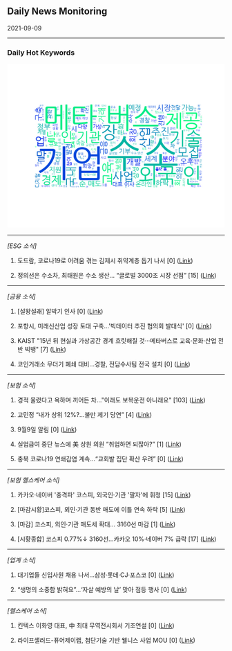 ## Daily News Monitoring 

2021-09-09 

----------

### Daily Hot Keywords 

![word_cloud](image/2021-09-09_word_cloud.png)

----------

*[ESG 소식]*

1. 도드람, 코로나19로 어려움 겪는 김제시 취약계층 돕기 나서 [0] ([Link](https://news.naver.com/main/read.naver?mode=LSD&mid=sec&sid1=101&oid=417&aid=0000733285))

2. 정의선은 수소차, 최태원은 수소 생산… “글로벌 3000조 시장 선점” [15] ([Link](https://news.naver.com/main/read.naver?mode=LSD&mid=sec&sid1=103&oid=023&aid=0003639159))

----------

*[금융 소식]*

1. [설왕설래] 알박기 인사 [0] ([Link](https://news.naver.com/main/read.naver?mode=LSD&mid=sec&sid1=110&oid=022&aid=0003617903))

2. 포항시, 미래신산업 성장 토대 구축...'빅데이터 추진 협의회 발대식' [0] ([Link](https://news.naver.com/main/read.naver?mode=LSD&mid=sec&sid1=102&oid=277&aid=0004966537))

3. KAIST "15년 뒤 현실과 가상공간 경계 흐릿해질 것···메타버스로 교육·문화·산업 전반 빅뱅" [7] ([Link](https://news.naver.com/main/read.naver?mode=LSD&mid=sec&sid1=105&oid=011&aid=0003960343))

4. 코인거래소 무더기 폐쇄 대비…경찰, 전담수사팀 전국 설치 [0] ([Link](https://news.naver.com/main/read.naver?mode=LSD&mid=sec&sid1=101&oid=009&aid=0004849906))

----------

*[보험 소식]*

1. 경적 울렸다고 욕하며 끼어든 차…"이래도 보복운전 아니래요" [103] ([Link](https://news.naver.com/main/read.naver?mode=LSD&mid=sec&sid1=102&oid=008&aid=0004642725))

2. 고민정 “내가 상위 12%?…불만 제기 당연” [4] ([Link](https://news.naver.com/main/read.naver?mode=LSD&mid=sec&sid1=100&oid=005&aid=0001469590))

3. 9월9일 알림 [0] ([Link](https://news.naver.com/main/read.naver?mode=LSD&mid=sec&sid1=102&oid=028&aid=0002559816))

4. 실업급여 중단 뉴스에 美 상원 의원 “취업하면 되잖아?” [1] ([Link](https://news.naver.com/main/read.naver?mode=LSD&mid=sec&sid1=104&oid=023&aid=0003639158))

5. 충북 코로나19 연쇄감염 계속…“교회발 집단 확산 우려” [0] ([Link](https://news.naver.com/main/read.naver?mode=LSD&mid=sec&sid1=102&oid=056&aid=0011117103))

----------

*[보험 헬스케어 소식]*

1. 카카오·네이버 '충격파' 코스피, 외국인·기관 '팔자'에 휘청 [15] ([Link](https://news.naver.com/main/read.naver?mode=LSD&mid=sec&sid1=101&oid=008&aid=0004642548))

2. [마감시황]코스피, 외인·기관 동반 매도에 이틀 연속 하락 [5] ([Link](https://news.naver.com/main/read.naver?mode=LSD&mid=sec&sid1=101&oid=003&aid=0010709340))

3. [마감] 코스피, 외인·기관 매도세 확대… 3160선 마감 [1] ([Link](https://news.naver.com/main/read.naver?mode=LSD&mid=sec&sid1=101&oid=417&aid=0000733187))

4. [시황종합] 코스피 0.77%↓ 3160선…카카오 10%·네이버 7% 급락 [17] ([Link](https://news.naver.com/main/read.naver?mode=LSD&mid=sec&sid1=101&oid=421&aid=0005591397))

----------

*[업계 소식]*

1. 대기업들 신입사원 채용 나서…삼성·롯데·CJ·포스코 [0] ([Link](https://news.naver.com/main/read.naver?mode=LSD&mid=sec&sid1=101&oid=003&aid=0010709755))

2. “생명의 소중함 밝혀요”…‘자살 예방의 날’ 맞아 점등 행사 [0] ([Link](https://news.naver.com/main/read.naver?mode=LSD&mid=sec&sid1=102&oid=056&aid=0011116896))

----------

*[헬스케어 소식]*

1. 킨텍스 이화영 대표, 中 최대 무역전시회서 기조연설 [0] ([Link](https://news.naver.com/main/read.naver?mode=LSD&mid=sec&sid1=102&oid=005&aid=0001469587))

2. 라이프샐러드-퓨어제이랩, 첨단기술 기반 웰니스 사업 MOU [0] ([Link](https://news.naver.com/main/read.naver?mode=LSD&mid=sec&sid1=101&oid=008&aid=0004642704))

